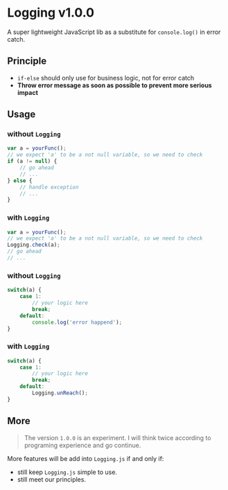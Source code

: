 # Logging v1.0.0

A super lightweight JavaScript lib as a substitute for `console.log()` in error catch.

## Principle
- `if-else` should only use for business logic, not for error catch
- **Throw error message as soon as possible to prevent more serious impact**

## Usage

### without `Logging`
```js
var a = yourFunc();
// we expect 'a' to be a not null variable, so we need to check
if (a != null) {
	// go ahead
	// ...
} else {
	// handle exception
	// ...
}
```

### with `Logging`
```js
var a = yourFunc();
// we expect 'a' to be a not null variable, so we need to check
Logging.check(a);
// go ahead
// ...
```

### without `Logging`
```js
switch(a) {
	case 1:
		// your logic here
		break;
	default:
		console.log('error happend');
}
```

### with `Logging`
```js
switch(a) {
	case 1:
		// your logic here
		break;
	default:
		Logging.unReach();
}
```

## More

> The version `1.0.0` is an experiment. I will think twice according to programing experience and go continue.

More features will be add into `Logging.js` if and only if:
- still keep `Logging.js` simple to use.
- still meet our principles.